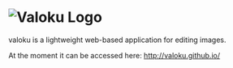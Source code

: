 ![Valoku Logo](https://raw.github.com/valoku/valoku/resources/img/valoku-logo-large.png)
===================

valoku is a lightweight web-based application for editing images.

At the moment it can be accessed here:
http://valoku.github.io/